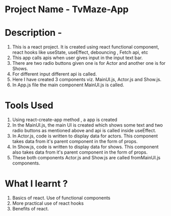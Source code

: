 # Project Name - TvMaze-App
# Description - 
  1. This is a react project. It is created using react functional component, react hooks like useState, useEffect, debouncing , Fetch api, etc
  2. This app calls apis when user gives input in the input text bar.
  3. There are two radio buttons given one is for Actor and another one is for Shows.
  4. For different input different api is called.
  5. Here I have created 3 components viz. MainUI.js, Actor.js and Show.js.
  6. In App.js file the main component MainUI.js is called.
# Tools Used
  1. Using react-create-app method , a app is created
  2. In the MainUI.js, the main UI is created which shows some text and two radio buttons as mentioned above and api is called inside useEffect.
  3. In Actor.js, code is written to display data for actors. This component takes data from it's parent component in the form of props.
  4. In Show.js, code is written to display data for shows. This component also takes data from it's parent component in the form of props.
  5. These both components Actor.js and Show.js are called fromMainUI.js components.
# What I learnt ?
  1. Basics of react. Use of functional components
  2. More practical use of react hooks
  3. Benefits of react.
